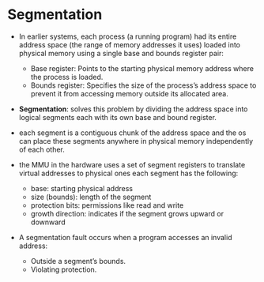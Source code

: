 # Segmentation

- In earlier systems, each process (a running program) had its entire address space (the range of memory addresses it uses) loaded into physical memory using a single base and bounds register pair:
    - Base register: Points to the starting physical memory address where the process is loaded.
    - Bounds register: Specifies the size of the process’s address space to prevent it from accessing memory outside its allocated area.

- **Segmentation**: solves this problem by dividing the address space into logical segments each with its own base and bound register.

- each segment is a contiguous chunk of the address space and the os can place these segments anywhere in physical memory independently of each other.

- the MMU in the hardware uses a set of segment registers to translate virtual addresses to physical ones
    each segment has the following:
    - base: starting physical address
    - size (bounds): length of the segment
    - protection bits: permissions like read and write 
    - growth direction: indicates if the segment grows upward or downward

- A segmentation fault occurs when a program accesses an invalid address:
    - Outside a segment’s bounds. 
    - Violating protection.